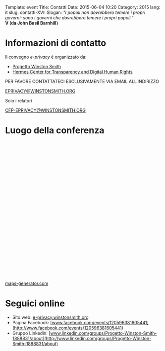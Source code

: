 Template: event
Title: Contatti
Date: 2015-06-04 10:20
Category: 2015
lang: it
slug: contatti-XVII
Slogan: <i>"I popoli non dovrebbero temere i propri governi: sono i governi che dovrebbero temere i propri popoli."</i><br/><b>V (da John Basil Barnhill)</b>

# Informazioni di contatto

Il convegno *e-privacy* è organizzato da:

- [Progetto Winston Smith](http://pws.winstonsmith.org)
- [Hermes Center for Transparency and Digital Human Rights](http://logioshermes.org)

PER FAVORE CONTATTATECI ESCLUSIVAMENTE VIA EMAIL ALL'INDIRIZZO

[EPRIVACY@WINSTONSMITH.ORG](mailto:eprivacy@winstonsmith.org)

Solo i relatori

[CFP-EPRIVACY@WINSTONSMITH.ORG](mailto:cfp-eprivacy@winstonsmith.org)

# Luogo della conferenza

<script src='https://maps.googleapis.com/maps/api/js?v=3.exp'></script>
<div style='overflow:hidden;height:448px;width:611px;'><div id='gmap_canvas' style='height:448px;width:611px;'></div>
<style>#gmap_canvas img{max-width:none!important;background:none!important}</style></div>
 <a href='http://www.maps-generator.com/it'>maps-generator.com</a> <script type='text/javascript' src='http://embedmaps.com/google-maps-authorization/script.js?id=0797871d9f258be8c5ce36dfcce0c1025e3011cd'></script><script type='text/javascript'> function init_map(){
var myOptions = {
zoom:13,center:new google.maps.LatLng(41.9014429,12.477100699999937),
mapTypeId: google.maps.MapTypeId.ROADMAP};
map = new google.maps.Map(document.getElementById('gmap_canvas'), myOptions);
marker = new google.maps.Marker({map: map,position: new google.maps.LatLng(41.9014429,12.477100699999937)});
infowindow = new google.maps.InfoWindow({
content:'<strong>e-privacy XVII 2015</strong><br>'+
'Via Campo Marzio, 78<br>'+
'00186 Rome<br>'
});
google.maps.event.addListener(marker, 'click', function(){
infowindow.open(map,marker);
});
infowindow.open(map,marker);
}
google.maps.event.addDomListener(window, 'load', init_map);
</script>

# Seguici online

- Sito web: [e-privacy.winstonsmith.org](http://e-privacy.winstonsmith.org)
- Pagina Facebook: [www.facebook.com/events/120596381605441](http://www.facebook.com/events/120596381605441)
- Gruppo Linkedin: [www.linkedin.com/groups/Progetto-Winston-Smith-1888831/about](http://www.linkedin.com/groups/Progetto-Winston-Smith-1888831/about)

